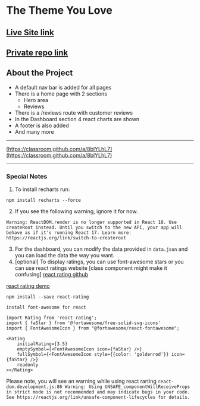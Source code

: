 # The Theme You Love

## [Live Site link](https://the-theme-you-love.netlify.app/)

## [Private repo link](https://github.com/programming-hero-web-course-4/product-analysis-website-usukuk)

## About the Project

- A default nav bar is added for all pages
- There is a home page with 2 sections
  - Hero area
  - Reviews
- There is a /reviews route with customer reviews
- In the Dashboard section 4 react charts are shown
- A footer is also added
- And many more

---

[https://classroom.github.com/a/8blYLhL7](https://classroom.github.com/a/8blYLhL7)

---

### Special Notes

1. To install recharts run:

`npm install recharts --force`

2. If you see the following warning, ignore it for now.

`Warning: ReactDOM.render is no longer supported in React 18. Use createRoot instead. Until you switch to the new API, your app will behave as if it's running React 17. Learn more: https://reactjs.org/link/switch-to-createroot`

3. For the dashboard, you can modify the data provided in `data.json` and you can load the data the way you want.
4. [optional] To display ratings, you can use font-awesome stars or you can use react ratings website [class component might make it confusing] [react rating github](https://github.com/dreyescat/react-rating)

[react rating demo](https://dreyescat.github.io/react-rating/)

```
npm install --save react-rating
```

```
install font-awesome for react
```

```
import Rating from 'react-rating';
import { faStar } from '@fortawesome/free-solid-svg-icons'
import { FontAwesomeIcon } from "@fortawesome/react-fontawesome";

<Rating
    initialRating={3.5}
    emptySymbol={<FontAwesomeIcon icon={faStar} />}
    fullSymbol={<FontAwesomeIcon style={{color: 'goldenrod'}} icon={faStar} />}
    readonly
></Rating>
```

Please note, you will see an warning while using react rarting
`react-dom.development.js:86 Warning: Using UNSAFE_componentWillReceiveProps in strict mode is not recommended and may indicate bugs in your code. See https://reactjs.org/link/unsafe-component-lifecycles for details.`
